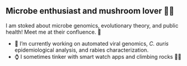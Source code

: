 ## Microbe enthusiast and mushroom lover 🍄🦠

I am stoked about microbe genomics, evolutionary theory, and public health! Meet me at their confluence. 🌊

- 🔭 I’m currently working on automated viral genomics, *C. auris* epidemiological analysis, and rabies characterization.
- ⌚ I sometimes tinker with smart watch apps and climbing rocks 🧗‍♂️
